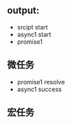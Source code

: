 ## output:
- srcipt start
- async1 start
- promise1

## 微任务
- promise1 resolve
- async1 success

## 宏任务

